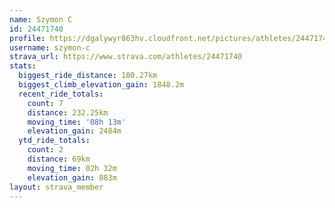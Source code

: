 ```yaml
---
name: Szymon C
id: 24471740
profile: https://dgalywyr863hv.cloudfront.net/pictures/athletes/24471740/7213253/3/large.jpg
username: szymon-c
strava_url: https://www.strava.com/athletes/24471740
stats:
  biggest_ride_distance: 180.27km
  biggest_climb_elevation_gain: 1848.2m
  recent_ride_totals:
    count: 7
    distance: 232.25km
    moving_time: '08h 13m'
    elevation_gain: 2484m
  ytd_ride_totals:
    count: 2
    distance: 69km
    moving_time: 02h 32m
    elevation_gain: 883m
layout: strava_member
--- 
```

